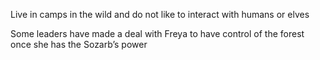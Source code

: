 
Live in camps in the wild and do not like to interact with humans or elves

Some leaders have made a deal with Freya to have control of the forest once she has the Sozarb’s power
